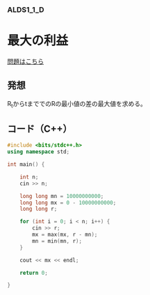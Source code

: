### ALDS1_1_D

# 最大の利益

  [問題はこちら](https://onlinejudge.u-aizu.ac.jp/courses/lesson/1/ALDS1/1/ALDS1_1_D)


## 発想

  R<sub>t</sub>からtまででのRの最小値の差の最大値を求める。


## コード（C++）

```cpp
#include <bits/stdc++.h>
using namespace std;

int main() {

    int n;
    cin >> n;

    long long mn = 10000000000;
    long long mx = 0 - 10000000000;
    long long r;

    for (int i = 0; i < n; i++) {
        cin >> r;
        mx = max(mx, r - mn);
        mn = min(mn, r);
    }

    cout << mx << endl;

    return 0;

}
```
